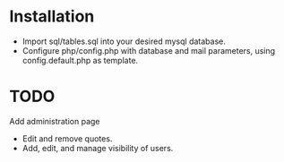 Installation
============

- Import sql/tables.sql into your desired mysql database.
- Configure php/config.php with database and mail parameters, using config.default.php as template.

TODO
====

Add administration page
- Edit and remove quotes.
- Add, edit, and manage visibility of users.


